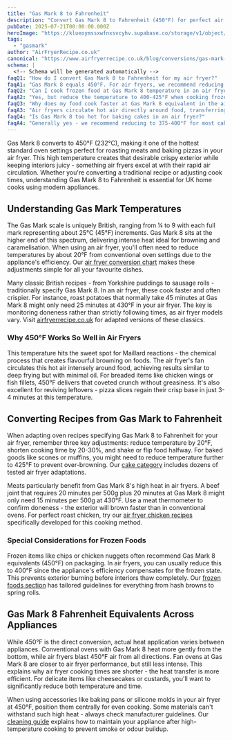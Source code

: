 ```yaml
---
title: "Gas Mark 8 to Fahrenheit"
description: "Convert Gas Mark 8 to Fahrenheit (450°F) for perfect air fryer cooking. Includes conversion charts, tips, and recipe adjustments for UK kitchens."
pubDate: 2025-07-21T00:00:00.000Z
heroImage: "https://klueoymssxwfnxsvcyhv.supabase.co/storage/v1/object/public/Shmucket/gas-mark-8-to-fahrenheit.png"
tags:
  - "gasmark"
author: "AirFryerRecipe.co.uk"
canonical: "https://www.airfryerrecipe.co.uk/blog/conversions/gas-mark-to-fahrenheit/gas-mark-8-to-fahrenheit"
schema: |
  <!-- Schema will be generated automatically -->
faqQ1: "How do I convert Gas Mark 8 to Fahrenheit for my air fryer?"
faqA1: "Gas Mark 8 equals 450°F. For air fryers, we recommend reducing this to 430-440°F since air fryers cook more efficiently than conventional ovens. Always check food a few minutes before the recipe's suggested time."
faqQ2: "Can I cook frozen food at Gas Mark 8 temperature in an air fryer?"
faqA2: "Yes, but reduce the temperature to 400-425°F when cooking frozen items. The air fryer's rapid circulation means frozen foods cook faster than package directions suggest - start checking halfway through the recommended time."
faqQ3: "Why does my food cook faster at Gas Mark 8 equivalent in the air fryer?"
faqA3: "Air fryers circulate hot air directly around food, transferring heat more efficiently than a conventional oven's radiant heat. At 450°F, this means faster cooking and better crisping - typically 20-30% quicker than oven times."
faqQ4: "Is Gas Mark 8 too hot for baking cakes in an air fryer?"
faqA4: "Generally yes - we recommend reducing to 375-400°F for most cakes. The intense air circulation at 450°F can cause uneven baking. For perfect results, use our tested <a href=https://www.airfryerrecipe.co.uk/recipe-category/cakes>air fryer cake recipes</a> with adjusted temperatures."
---
```

<p>Gas Mark 8 converts to 450°F (232°C), making it one of the hottest standard oven settings perfect for roasting meats and baking pizzas in your air fryer. This high temperature creates that desirable crispy exterior while keeping interiors juicy - something air fryers excel at with their rapid air circulation. Whether you're converting a traditional recipe or adjusting cook times, understanding Gas Mark 8 to Fahrenheit is essential for UK home cooks using modern appliances.</p>

<h2>Understanding Gas Mark Temperatures</h2>
<p>The Gas Mark scale is uniquely British, ranging from ¼ to 9 with each full mark representing about 25°C (45°F) increments. Gas Mark 8 sits at the higher end of this spectrum, delivering intense heat ideal for browning and caramelisation. When using an air fryer, you'll often need to reduce temperatures by about 20°F from conventional oven settings due to the appliance's efficiency. Our <a href=https://www.airfryerrecipe.co.uk/air-fryer-conversion-chart>air fryer conversion chart</a> makes these adjustments simple for all your favourite dishes.</p>
<p>Many classic British recipes - from Yorkshire puddings to sausage rolls - traditionally specify Gas Mark 8. In an air fryer, these cook faster and often crispier. For instance, roast potatoes that normally take 45 minutes at Gas Mark 8 might only need 25 minutes at 430°F in your air fryer. The key is monitoring doneness rather than strictly following times, as air fryer models vary. Visit <a href=https://www.airfryerrecipe.co.uk>airfryerrecipe.co.uk</a> for adapted versions of these classics.</p>

<h3>Why 450°F Works So Well in Air Fryers</h3>
<p>This temperature hits the sweet spot for Maillard reactions - the chemical process that creates flavourful browning on foods. The air fryer's fan circulates this hot air intensely around food, achieving results similar to deep frying but with minimal oil. For breaded items like chicken wings or fish fillets, 450°F delivers that coveted crunch without greasiness. It's also excellent for reviving leftovers - pizza slices regain their crisp base in just 3-4 minutes at this temperature.</p>

<h2>Converting Recipes from Gas Mark to Fahrenheit</h2>
<p>When adapting oven recipes specifying Gas Mark 8 to Fahrenheit for your air fryer, remember three key adjustments: reduce temperature by 20°F, shorten cooking time by 20-30%, and shake or flip food halfway. For baked goods like scones or muffins, you might need to reduce temperature further to 425°F to prevent over-browning. Our <a href=https://www.airfryerrecipe.co.uk/recipe-category/cakes>cake category</a> includes dozens of tested air fryer adaptations.</p>
<p>Meats particularly benefit from Gas Mark 8's high heat in air fryers. A beef joint that requires 20 minutes per 500g plus 20 minutes at Gas Mark 8 might only need 15 minutes per 500g at 430°F. Use a meat thermometer to confirm doneness - the exterior will brown faster than in conventional ovens. For perfect roast chicken, try our <a href=https://www.airfryerrecipe.co.uk/recipe-category/chicken>air fryer chicken recipes</a> specifically developed for this cooking method.</p>

<h3>Special Considerations for Frozen Foods</h3>
<p>Frozen items like chips or chicken nuggets often recommend Gas Mark 8 equivalents (450°F) on packaging. In air fryers, you can usually reduce this to 400°F since the appliance's efficiency compensates for the frozen state. This prevents exterior burning before interiors thaw completely. Our <a href=https://www.airfryerrecipe.co.uk/recipe-category/frozen-foods>frozen foods section</a> has tailored guidelines for everything from hash browns to spring rolls.</p>

<h2>Gas Mark 8 Fahrenheit Equivalents Across Appliances</h2>
<p>While 450°F is the direct conversion, actual heat application varies between appliances. Conventional ovens with Gas Mark 8 heat more gently from the bottom, while air fryers blast 450°F air from all directions. Fan ovens at Gas Mark 8 are closer to air fryer performance, but still less intense. This explains why air fryer cooking times are shorter - the heat transfer is more efficient. For delicate items like cheesecakes or custards, you'll want to significantly reduce both temperature and time.</p>
<p>When using accessories like baking pans or silicone molds in your air fryer at 450°F, position them centrally for even cooking. Some materials can't withstand such high heat - always check manufacturer guidelines. Our <a href=https://www.airfryerrecipe.co.uk/air-fryer-cleaner>cleaning guide</a> explains how to maintain your appliance after high-temperature cooking to prevent smoke or odour buildup.</p>
